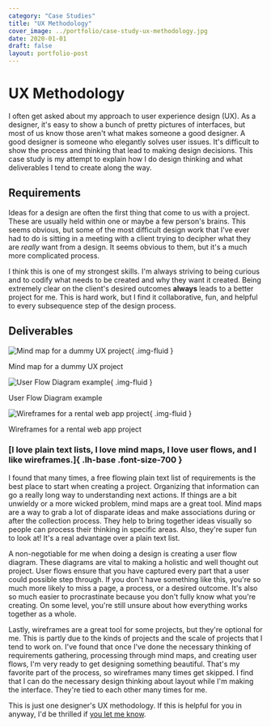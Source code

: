 ```yaml
---
category: "Case Studies"
title: "UX Methodology"
cover_image: ../portfolio/case-study-ux-methodology.jpg
date: 2020-01-01
draft: false
layout: portfolio-post
---
```


# UX Methodology
I often get asked about my approach to user experience design (UX). As a designer, it's easy to show a bunch of pretty pictures of interfaces, but most of us know those aren't what makes someone a good designer. A good designer is someone who elegantly solves user issues. It's difficult to show the process and thinking that lead to making design decisions. This case study is my attempt to explain how I do design thinking and what deliverables I tend to create along the way.

## Requirements
Ideas for a design are often the first thing that come to us with a project. These are usually held within one or maybe a few person's brains. This seems obvious, but some of the most difficult design work that I've ever had to do is sitting in a meeting with a client trying to decipher what they are *really* want from a design. It seems obvious to them, but it's a much more complicated process.

I think this is one of my strongest skills. I'm always striving to being curious and to codify what needs to be created and why they want it created. Being extremely clear on the client's desired outcomes **always** leads to a better project for me. This is hard work, but I find it collaborative, fun, and helpful to every subsequence step of the design process.

## Deliverables

![Mind map for a dummy UX project](../portfolio/case-study-ux-methodology-mindmap.jpg){ .img-fluid }
<figcaption>Mind map for a dummy UX project</figcaption>

![User Flow Diagram example](../portfolio/case-study-ux-methodology-userflow.jpg){ .img-fluid }
<figcaption>User Flow Diagram example</figcaption>

![Wireframes for a rental web app project](../portfolio/case-study-ux-methodology-wireframe.jpg){ .img-fluid }
<figcaption>Wireframes for a rental web app project</figcaption>

### [I love plain text lists, I love mind maps, I love user flows, and I like wireframes.]{ .lh-base .font-size-700 }

I found that many times, a free flowing plain text list of requirements is the best place to start when creating a project. Organizing that information can go a really long way to understanding next actions. If things are a bit unwieldy or a more wicked problem, mind maps are a great tool. Mind maps are a way to grab a lot of disparate ideas and make associations during or after the collection process. They help to bring together ideas visually so people can process their thinking in specific areas. Also, they're super fun to look at! It's a real advantage over a plain text list.

A non-negotiable for me when doing a design is creating a user flow diagram. These diagrams are vital to making a holistic and well thought out project. User flows ensure that you have captured every part that a user could possible step through. If you don't have something like this, you're so much more likely to miss a page, a process, or a desired outcome. It's also so much easier to procrastinate because you don't fully know what you're creating. On some level, you're still unsure about how everything works together as a whole.

Lastly, wireframes are a great tool for some projects, but they're optional for me. This is partly due to the kinds of projects and the scale of projects that I tend to work on. I've found that once I've done the necessary thinking of requirements gathering, processing through mind maps, and creating user flows, I'm very ready to get designing something beautiful. That's my favorite part of the process, so wireframes many times get skipped. I find that I can do the necessary design thinking about layout while I'm making the interface. They're tied to each other many times for me.

This is just one designer's UX methodology. If this is helpful for you in anyway, I'd be thrilled if <a href="/contact">you let me know</a>.